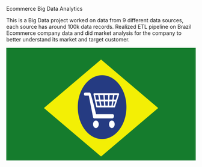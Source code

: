 Ecommerce Big Data Analytics 

This is a Big Data project worked on data from 9 different data sources, each source has around 100k data records. Realized ETL pipeline on Brazil Ecommerce company data and did market analysis for the company to better understand its market and target customer. 


<img src = "images/brazil.png" width = "600" height = "300"> 
